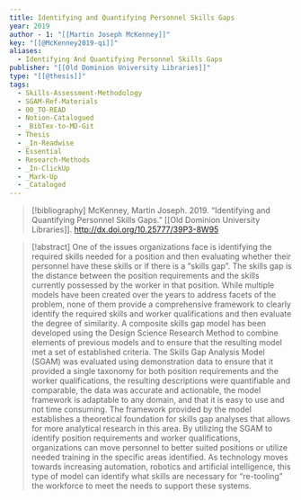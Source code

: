 ```yaml
---
title: Identifying and Quantifying Personnel Skills Gaps
year: 2019
author - 1: "[[Martin Joseph McKenney]]"
key: "[[@McKenney2019-qi]]"
aliases:
  - Identifying And Quantifying Personnel Skills Gaps
publisher: "[[Old Dominion University Libraries]]"
type: "[[@thesis]]"
tags:
  - Skills-Assessment-Methodology
  - SGAM-Ref-Materials
  - 00_TO-READ
  - Notion-Catalogued
  - _BibTex-to-MD-Git
  - Thesis
  - _In-Readwise
  - Essential
  - Research-Methods
  - _In-ClickUp
  - _Mark-Up
  - _Cataloged
---
```


> [!bibliography]
> McKenney, Martin Joseph. 2019. “Identifying and Quantifying Personnel Skills Gaps.” [[Old Dominion University Libraries]]. http://dx.doi.org/10.25777/39P3-8W95

> [!abstract]
> One of the issues organizations face is identifying the required skills needed for a position and then evaluating whether their personnel have these skills or if there is a “skills gap”. The skills gap is the distance between the position requirements and the skills currently possessed by the worker in that position. While multiple models have been created over the years to address facets of the problem, none of them provide a comprehensive framework to clearly identify the required skills and worker qualifications and then evaluate the degree of similarity. A composite skills gap model has been developed using the Design Science Research Method to combine elements of previous models and to ensure that the resulting model met a set of established criteria. The Skills Gap Analysis Model (SGAM) was evaluated using demonstration data to ensure that it provided a single taxonomy for both position requirements and the worker qualifications, the resulting descriptions were quantifiable and comparable, the data was accurate and actionable, the model framework is adaptable to any domain, and that it is easy to use and not time consuming. The framework provided by the model establishes a theoretical foundation for skills gap analyses that allows for more analytical research in this area. By utilizing the SGAM to identify position requirements and worker qualifications, organizations can move personnel to better suited positions or utilize needed training in the specific areas identified. As technology moves towards increasing automation, robotics and artificial intelligence, this type of model can identify what skills are necessary for “re-tooling” the workforce to meet the needs to support these systems.